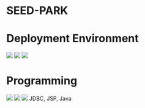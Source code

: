 # SEED-PARK

<h1>Deployment Environment</h1>
<img src="https://img.shields.io/badge/windows10-0078D6?style=for-the-badge&logo=windows10&logoColor=white">
<img src="https://img.shields.io/badge/eclipseide-2C2255?style=for-the-badge&logo=eclipseide&logoColor=white">
<img src="https://img.shields.io/badge/oracle-F80000?style=for-the-badge&logo=oracle&logoColor=white">

<h1>Programming</h1>
<img src="https://img.shields.io/badge/html5-E34F26?style=for-the-badge&logo=html5&logoColor=white">
<img src="https://img.shields.io/badge/css3-1572B6?style=for-the-badge&logo=css3&logoColor=white">
<img src="https://img.shields.io/badge/javascript-F7DF1E?style=for-the-badge&logo=javascript&logoColor=white">
JDBC, JSP, Java
